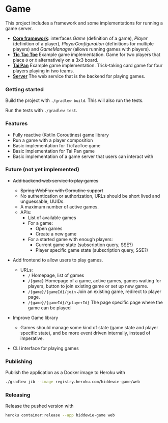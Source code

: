 # Game

This project includes a framework and some implementations for running a game server.

- [**Core framework**](./core): interfaces *Game* (definition of a game), *Player* (definition of a player), *PlayerConfiguration* (definitions for multiple players) and *GameManager* (allows running games with players).
- [**Tic Tac Toe**](./tictactoe) Example game implementation. Game for two players that place `O` or `X` alternatively on a 3x3 board.
- [**Tai Pan**](./taipan) Example game implementation. Trick-taking card game for four players playing in two teams.
- [**Server**](./server) The web service that is the backend for playing games.

### Getting started

Build the project with `./gradlew build`. This will also run the tests.

Run the tests with `./gradlew test`.

### Features

- Fully reactive (Kotlin Coroutines) game library
- Run a game with a player composition
- Basic implementation for TicTacToe game
- Basic implementation for Tai Pan game
- Basic implementation of a game server that users can interact with

### Future (not yet implemented)

- ~~Add backend web service to play games~~
  - ~~Spring WebFlux with Coroutine support~~
  - No authentication or authorization, URLs should be short lived and unguessable, UUIDs.
  - A maximum number of active games.
  - APIs:
    - List of available games
    - For a game:
      - Open games
      - Create a new game
    - For a started game with enough players:
      - Current game state (subscription query, SSE?)
      - Player specific game state (subscription query, SSE?)
  
- Add frontend to allow users to play games.
  - URLs:
    - `/` Homepage, list of games
    - `/{game}` Homepage of a game, active games, games waiting for players, button to join existing game or set up new game.
    - `/{game}/{gameId}/join` Join an existing game, redirect to player page.
    - `/{game}/{gameId}/{playerId}` The page specific page where the game can be played

- Improve Game library
  - Games should manage some kind of state (game state and player specific state), and be more event driven internally, instead of imperative.

- CLI interface for playing games

### Publishing

Publish the application as a Docker image to Heroku with

```bash
./gradlew jib --image registry.heroku.com/hiddewie-game/web
```

### Releasing

Release the pushed version with

```bash
heroku container:release --app hiddewie-game web
```
